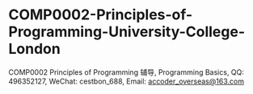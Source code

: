 # COMP0002-Principles-of-Programming-University-College-London
COMP0002 Principles of Programming 辅导, Programming Basics, QQ: 496352127, WeChat: cestbon_688, Email: accoder_overseas@163.com
